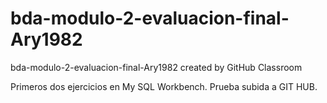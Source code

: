 # bda-modulo-2-evaluacion-final-Ary1982
bda-modulo-2-evaluacion-final-Ary1982 created by GitHub Classroom

Primeros dos ejercicios en My SQL Workbench.
Prueba subida a GIT HUB.
